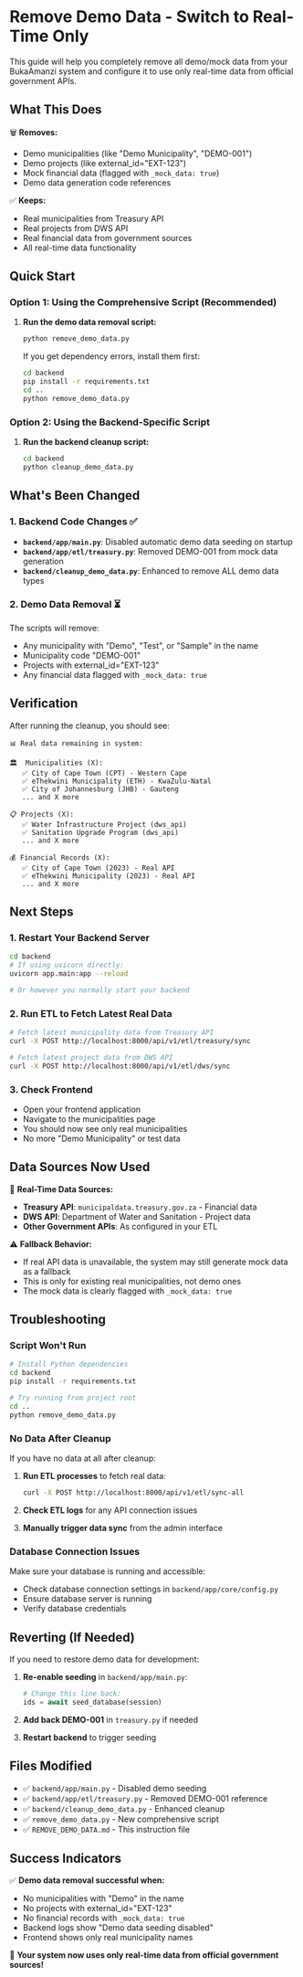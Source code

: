 # Remove Demo Data - Switch to Real-Time Only

This guide will help you completely remove all demo/mock data from your BukaAmanzi system and configure it to use only real-time data from official government APIs.

## What This Does

🗑️ **Removes:**
- Demo municipalities (like "Demo Municipality", "DEMO-001")
- Demo projects (like external_id="EXT-123")
- Mock financial data (flagged with `_mock_data: true`)
- Demo data generation code references

✅ **Keeps:**
- Real municipalities from Treasury API
- Real projects from DWS API
- Real financial data from government sources
- All real-time data functionality

## Quick Start

### Option 1: Using the Comprehensive Script (Recommended)

1. **Run the demo data removal script:**
   ```bash
   python remove_demo_data.py
   ```

   If you get dependency errors, install them first:
   ```bash
   cd backend
   pip install -r requirements.txt
   cd ..
   python remove_demo_data.py
   ```

### Option 2: Using the Backend-Specific Script

1. **Run the backend cleanup script:**
   ```bash
   cd backend
   python cleanup_demo_data.py
   ```

## What's Been Changed

### 1. Backend Code Changes ✅ 

- **`backend/app/main.py`**: Disabled automatic demo data seeding on startup
- **`backend/app/etl/treasury.py`**: Removed DEMO-001 from mock data generation
- **`backend/cleanup_demo_data.py`**: Enhanced to remove ALL demo data types

### 2. Demo Data Removal ⏳

The scripts will remove:
- Any municipality with "Demo", "Test", or "Sample" in the name
- Municipality code "DEMO-001"
- Projects with external_id="EXT-123"
- Any financial data flagged with `_mock_data: true`

## Verification

After running the cleanup, you should see:

```
📊 Real data remaining in system:

🏛️  Municipalities (X):
   ✅ City of Cape Town (CPT) - Western Cape
   ✅ eThekwini Municipality (ETH) - KwaZulu-Natal
   ✅ City of Johannesburg (JHB) - Gauteng
   ... and X more

📋 Projects (X):
   ✅ Water Infrastructure Project (dws_api)
   ✅ Sanitation Upgrade Program (dws_api)
   ... and X more

💰 Financial Records (X):
   ✅ City of Cape Town (2023) - Real API
   ✅ eThekwini Municipality (2023) - Real API
   ... and X more
```

## Next Steps

### 1. Restart Your Backend Server
```bash
cd backend
# If using uvicorn directly:
uvicorn app.main:app --reload

# Or however you normally start your backend
```

### 2. Run ETL to Fetch Latest Real Data
```bash
# Fetch latest municipality data from Treasury API
curl -X POST http://localhost:8000/api/v1/etl/treasury/sync

# Fetch latest project data from DWS API  
curl -X POST http://localhost:8000/api/v1/etl/dws/sync
```

### 3. Check Frontend
- Open your frontend application
- Navigate to the municipalities page
- You should now see only real municipalities
- No more "Demo Municipality" or test data

## Data Sources Now Used

📡 **Real-Time Data Sources:**
- **Treasury API**: `municipaldata.treasury.gov.za` - Financial data
- **DWS API**: Department of Water and Sanitation - Project data
- **Other Government APIs**: As configured in your ETL

⚠️ **Fallback Behavior:**
- If real API data is unavailable, the system may still generate mock data as a fallback
- This is only for existing real municipalities, not demo ones
- The mock data is clearly flagged with `_mock_data: true`

## Troubleshooting

### Script Won't Run
```bash
# Install Python dependencies
cd backend
pip install -r requirements.txt

# Try running from project root
cd ..
python remove_demo_data.py
```

### No Data After Cleanup
If you have no data at all after cleanup:

1. **Run ETL processes** to fetch real data:
   ```bash
   curl -X POST http://localhost:8000/api/v1/etl/sync-all
   ```

2. **Check ETL logs** for any API connection issues

3. **Manually trigger data sync** from the admin interface

### Database Connection Issues
Make sure your database is running and accessible:
- Check database connection settings in `backend/app/core/config.py`
- Ensure database server is running
- Verify database credentials

## Reverting (If Needed)

If you need to restore demo data for development:

1. **Re-enable seeding** in `backend/app/main.py`:
   ```python
   # Change this line back:
   ids = await seed_database(session)
   ```

2. **Add back DEMO-001** in `treasury.py` if needed

3. **Restart backend** to trigger seeding

## Files Modified

- ✅ `backend/app/main.py` - Disabled demo seeding
- ✅ `backend/app/etl/treasury.py` - Removed DEMO-001 reference  
- ✅ `backend/cleanup_demo_data.py` - Enhanced cleanup
- ✅ `remove_demo_data.py` - New comprehensive script
- ✅ `REMOVE_DEMO_DATA.md` - This instruction file

## Success Indicators

✅ **Demo data removal successful when:**
- No municipalities with "Demo" in the name
- No projects with external_id="EXT-123"  
- No financial records with `_mock_data: true`
- Backend logs show "Demo data seeding disabled"
- Frontend shows only real municipality names

🎉 **Your system now uses only real-time data from official government sources!**
